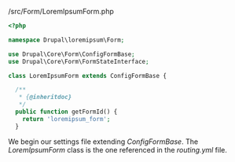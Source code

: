 /src/Form/LoremIpsumForm.php

```php
<?php

namespace Drupal\loremipsum\Form;

use Drupal\Core\Form\ConfigFormBase;
use Drupal\Core\Form\FormStateInterface;

class LoremIpsumForm extends ConfigFormBase {

  /**
   * {@inheritdoc}
   */
  public function getFormId() {
    return 'loremipsum_form';
  }
```

We begin our settings file extending _ConfigFormBase_. The _LoremIpsumForm_ class is the one referenced in the _routing.yml_ file.